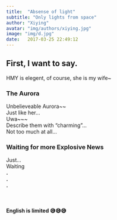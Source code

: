 ```yaml
---
title:  "Absense of light"
subtitle: "Only lights from space"
author: "Xiying"
avatar: "img/authors/xiying.jpg"
image: "img/d.jpg"
date:   2017-03-25 22:49:12
---
```


## First, I want to say.
HMY is elegent, of course, she is my wife~

### The Aurora
Unbelieveable Aurora~~  
Just like her...  	
Uwa~~~  
Describe them with “charming”...   
Not too much at all...  

### Waiting for more Explosive News
Just...   
Waiting  
__.__  
__.__    
__.__  
<br />  
<br />
__English is limited 😅😅😅__